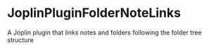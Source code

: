 # JoplinPluginFolderNoteLinks
 A Joplin plugin that links notes and folders following the folder tree structure
